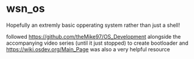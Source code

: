 # wsn_os
Hopefully an extremly basic opperating system rather than just a shell!

followed https://github.com/theMike97/OS_Development alongside the accompanying video series (until it just stopped) to create bootloader and https://wiki.osdev.org/Main_Page was also a very helpful resource
